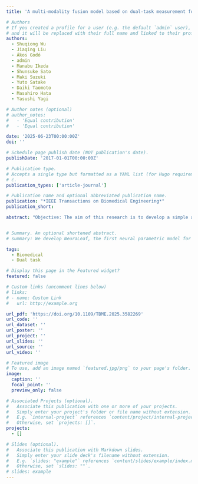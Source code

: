 ```yaml
---
title: 'A multi-modality fusion model based on dual-task measurement for the automatic detection of early-stage cognitive impairment'

# Authors
# If you created a profile for a user (e.g. the default `admin` user), write the username (folder name) here
# and it will be replaced with their full name and linked to their profile.
authors:
  - Shuqiong Wu
  - Jiaqing Liu
  - Ákos Godó
  - admin
  - Manabu Ikeda
  - Shunsuke Sato
  - Maki Suzuki
  - Yuto Satake
  - Daiki Taomoto
  - Masahiro Hata
  - Yasushi Yagi

# Author notes (optional)
# author_notes:
#   - 'Equal contribution'
#   - 'Equal contribution'

date: '2025-06-23T00:00:00Z'
doi: ''

# Schedule page publish date (NOT publication's date).
publishDate: '2017-01-01T00:00:00Z'

# Publication type.
# Accepts a single type but formatted as a YAML list (for Hugo requirements).
# c.
publication_types: ['article-journal']

# Publication name and optional abbreviated publication name.
publication: "*IEEE Transactions on Biomedical Engineering*"
publication_short: 

abstract: "Objective: The aim of this research is to develop a simple automated screening approach for earlystage cognitive impairment with high performance. Method: Our approach is based on the dual-task paradigm, where individuals perform two tasks simultaneously, typically a physical task combined with a cognitive task. In this study, we developed a dual-task system capable of collecting gait data, cognitive scores, and EEG (electroencephalography) signals within a single five-minute measurement. EEG data were recorded while the individual performs both gait and cognitive tasks simultaneously. To improve overall accuracy, we introduced a novel fusion algorithm with an innovative loss function to integrate gait, cognitive scores, and EEG modalities. In our fusion model, we employ cross-attention mechanisms to capture implicit relationships among the three modalities. Furthermore, our proposed loss function minimizes the overlap between different modalities to maximize their complementary contributions. Results: The experimental results validate the effectiveness of both the proposed fusion model and the new loss function. The proposed approach outperforms existing methods in nearly all conditions, achieving an overall performance of AUC: 0.9845, sensitivity: 0.9659, and specificity: 0.9535. Furthermore, compared with other methods, our approach demonstrates a relatively superior cross fold stability and sensitivity-specificity balance. Conclusion: This study presents an effective multi-modality fusion framework for early-stage cognitive impairment screening. The experimental results confirm the validity and robustness of the proposed algorithm. Significance: The proposed algorithm, supported by comprehensive analysis, facilitates early detection of cognitive impairment, ultimately contributing to the prevention and treatment of dementia."


# Summary. An optional shortened abstract.
# summary: We develop NeuraLeaf, the first neural parametric model for 3D leaves for plant modeling and reconstruction. 

tags:
  - Biomedical
  - Dual task

# Display this page in the Featured widget?
featured: false

# Custom links (uncomment lines below)
# links:
# - name: Custom Link
#   url: http://example.org

url_pdf: 'https://doi.org/10.1109/TBME.2025.3582269'
url_code: ''
url_dataset: ''
url_poster: ''
url_project: ''
url_slides: ''
url_source: ''
url_video: ''

# Featured image
# To use, add an image named `featured.jpg/png` to your page's folder.
image:
  caption: ''
  focal_point: ''
  preview_only: false

# Associated Projects (optional).
#   Associate this publication with one or more of your projects.
#   Simply enter your project's folder or file name without extension.
#   E.g. `internal-project` references `content/project/internal-project/index.md`.
#   Otherwise, set `projects: []`.
projects:
  - []

# Slides (optional).
#   Associate this publication with Markdown slides.
#   Simply enter your slide deck's filename without extension.
#   E.g. `slides: "example"` references `content/slides/example/index.md`.
#   Otherwise, set `slides: ""`.
# slides: example
---
```


<!-- {{% callout note %}}
Click the _Cite_ button above to demo the feature to enable visitors to import publication metadata into their reference management software.
{{% /callout %}}

{{% callout note %}}
Create your slides in Markdown - click the _Slides_ button to check out the example.
{{% /callout %}}

Add the publication's **full text** or **supplementary notes** here. You can use rich formatting such as including [code, math, and images](https://docs.hugoblox.com/content/writing-markdown-latex/). -->
